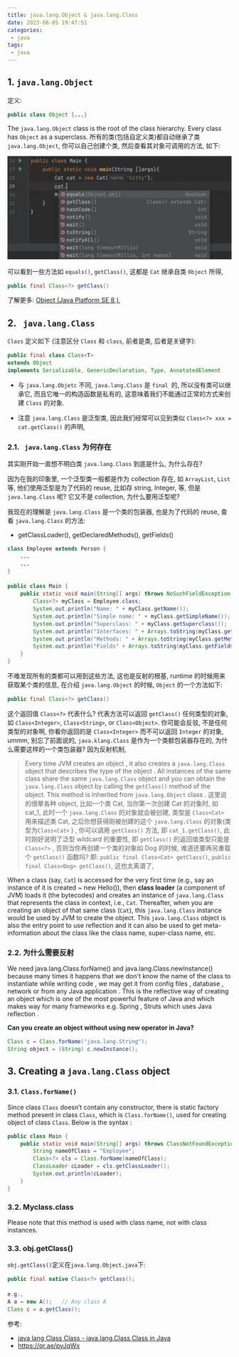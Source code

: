 ```yaml
---
title: java.lang.Object & java.lang.Class
date: 2023-08-05 19:47:51
categories:
 - java
tags:
 - java
---
```


## 1. `java.lang.Object`

定义:

```java
public class Object {...}
```

The `java.lang.Object` class is the root of the class hierarchy. Every class has `Object` as a superclass. 所有的类(包括自定义类)都自动继承了类 `java.lang.Object`, 你可以自己创建个类, 然后查看其对象可调用的方法, 如下:

![1](/002-reflection-object-class/1.png)

可以看到一些方法如 `equals()`, `getClass()`, 这都是 `Cat` 继承自类 `Object` 所得, 

```java
public final Class<?> getClass()
```

了解更多: [Object (Java Platform SE 8 )](https://docs.oracle.com/javase/8/docs/api/java/lang/Object.html), 

## 2. ` java.lang.Class`

 `Class` 定义如下 (注意区分 `Class` 和 `class`, 前者是类, 后者是关键字):

```java
public final class Class<T>
extends Object
implements Serializable, GenericDeclaration, Type, AnnotatedElement
```

- 与 `java.lang.Objetc` 不同, `java.lang.Class` 是 `final `的, 所以没有类可以继承它, 而且它唯一的构造函数是私有的, 这意味着我们不能通过正常的方式来创建 `Class` 的对象. 

- 注意 `java.lang.Class`  是泛型类, 因此我们经常可以见到类似 `Class<?> xxx = cat.getClass()`  的声明, 

### 2.1. ` java.lang.Class` 为何存在

其实刚开始一直想不明白类 `java.lang.Class` 到底是什么, 为什么存在?

因为在我的印象里, 一个泛型类一般都是作为 collection 存在, 如 `ArrayList`, `List` 等, 他们使用泛型是为了代码的 reuse, 比如存 string, Integer, 等, 但是 `java.lang.Class` 呢? 它又不是 collection, 为什么要用泛型呢? 

我现在的理解是 `java.lang.Class`  是一个类的包装器, 也是为了代码的 reuse, 查看 `java.lang.Class`  的方法:

- getClassLoader(), getDeclaredMethods(), getFields()

```java
class Employee extends Person {
    ...
    ...
}

public class Main {
    public static void main(String[] args) throws NoSuchFieldException {
        Class<?> myClass = Employee.class;
        System.out.println("Name: " + myClass.getName());
        System.out.println("Simple name: " + myClass.getSimpleName());
        System.out.println("Superclass: " + myClass.getSuperclass());
        System.out.println("Interfaces: " + Arrays.toString(myClass.getInterfaces()));
        System.out.println("Methods: " + Arrays.toString(myClass.getMethods()));
        System.out.println("Fields" + Arrays.toString(myClass.getFields()));
    }
}
```

不难发现所有的类都可以用到这些方法, 这也是反射的根基, runtime 的时候用来获取某个类的信息, 在介绍 `java.lang.Object` 的时候, `Object` 的一个方法如下:

```java
public final Class<?> getClass()
```

这个返回值 `Class<?>` 代表什么? 代表方法可以返回 `getClass()` 任何类型的对象, 如 `Class<Integer>`, `Class<String>`, or `Class<Object>`. 你可能会反驳, 不是任何类型的对象啊, 你看你返回的是 `Class<Integer>` 而不可以返回 `Integer` 的对象, ummm, 别忘了前面说的, `java.klang.Class` 是作为一个类额包装器存在的, 为什么需要这样的一个类包装器? 因为反射机制, 

> Every time JVM creates an object , it also creates a `java.lang.Class` object that describes the type of the object . All instances of the same class share the same  `java.lang.Class`  object and you can obtain the  `java.lang.Class`  object by calling the `getClass()` method of the object. This method is inherited from `java.lang.Object` class . 这里说的很晕各种 object, 比如一个类 Cat, 当你第一次创建 Cat 的对象时, 如 cat_1, 此时一个  `java.lang.Class`  的对象就会被创建, 类型是 `Class<Cat>` 用来描述类 Cat, 之后你想获得刚被创建的这个 `java.lang.Class`  的对象(类型为`Class<Cat>` ) , 你可以调用 `getClass()` 方法, 即  `cat_1.getClass()`, 此时刚好说明了泛型 wildcard 的重要性, 即 `getClass()` 的返回值类型只能是 `Class<?>` , 否则当你再创建一个类的对象如 Dog 的时候, 难道还要再另重载个 `getClass()` 函数吗?  即: `public final Class<Cat> getClass()`, `public final Class<Dog> getClass()`, 这也太离谱了, 

When a class (say, `Cat`) is accessed for the very first time (e.g., say an instance of it is created ~ new Hello()), then **class loader** (a component of JVM) loads it (the bytecodes) and creates an instance of `java.lang.Class` that represents the class in context, i.e., `Cat`. Thereafter, when you are creating an object of that same class (`Cat`), this `java.lang.Class` instance would be used by JVM to create the object. This `java.lang.Class` object is also the entry point to use reflection and it can also be used to get meta-information about the class like the class name, super-class name, etc. 

### 2.2. 为什么需要反射

We need java.lang.Class.forName() and java.lang.Class.newInstance() because many times it happens that we don't know the name of the class to instantiate while writing code , we may get it from config files , database , network or from any Java application . This is the reflective way of creating an object which is one of the most powerful feature of Java and which makes way for many frameworks e.g. Spring , Struts which uses Java reflection .

**Can you create an object without using new operator in Java?**

```java
Class c = Class.forName("java.lang.String");
String object = (String) c.newInstance();
```

## 3. Creating a `java.lang.Class` object 

### 3.1. `Class.forName()`

Since class `Class` doesn’t contain any constructor, there is static factory method present in class `Class`, which is `Class.forName()`, used for creating object of class `Class`. Below is the syntax :

```java
public class Main {
    public static void main(String[] args) throws ClassNotFoundException {
        String nameOfClass = "Employee";
        Class<?> cls = Class.forName(nameOfClass);
        ClassLoader cLoader = cls.getClassLoader();
        System.out.println(cLoader);
    }
}
```

### 3.2. Myclass.class

Please note that this method is used with class name, not with class instances. 

### 3.3. obj.getClass()

`obj.getClass()`定义在`java.lang.Object.java`下:
```java
public final native Class<?> getClass();

e.g.,
A a = new A();   // Any class A
Class c = a.getClass();
```

参考: 

- [java lang Class Class - java.lang.Class Class in Java](https://www.hudatutorials.com/java/lang/class)
- https://qr.ae/pyJqWx
